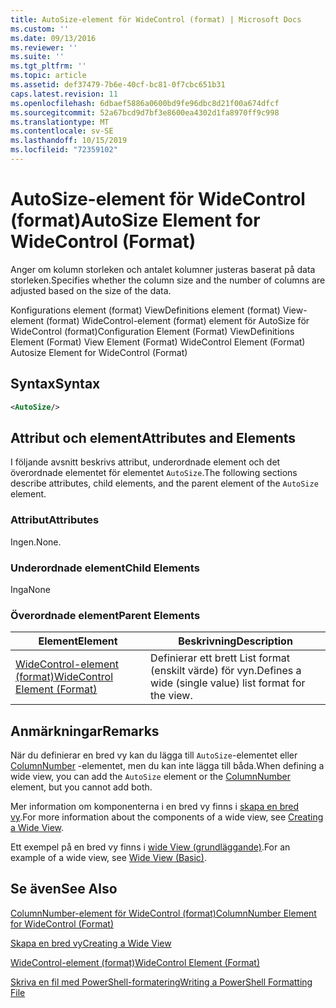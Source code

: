 ```yaml
---
title: AutoSize-element för WideControl (format) | Microsoft Docs
ms.custom: ''
ms.date: 09/13/2016
ms.reviewer: ''
ms.suite: ''
ms.tgt_pltfrm: ''
ms.topic: article
ms.assetid: def37479-7b6e-40cf-bc81-0f7cbc651b31
caps.latest.revision: 11
ms.openlocfilehash: 6dbaef5886a0600bd9fe96dbc8d21f00a674dfcf
ms.sourcegitcommit: 52a67bcd9d7bf3e8600ea4302d1fa8970ff9c998
ms.translationtype: MT
ms.contentlocale: sv-SE
ms.lasthandoff: 10/15/2019
ms.locfileid: "72359102"
---
```

# <a name="autosize-element-for-widecontrol-format"></a><span data-ttu-id="9d7b9-102">AutoSize-element för WideControl (format)</span><span class="sxs-lookup"><span data-stu-id="9d7b9-102">AutoSize Element for WideControl (Format)</span></span>

<span data-ttu-id="9d7b9-103">Anger om kolumn storleken och antalet kolumner justeras baserat på data storleken.</span><span class="sxs-lookup"><span data-stu-id="9d7b9-103">Specifies whether the column size and the number of columns are adjusted based on the size of the data.</span></span>

<span data-ttu-id="9d7b9-104">Konfigurations element (format) ViewDefinitions element (format) View-element (format) WideControl-element (format) element för AutoSize för WideControl (format)</span><span class="sxs-lookup"><span data-stu-id="9d7b9-104">Configuration Element (Format) ViewDefinitions Element (Format) View Element (Format) WideControl Element (Format) Autosize Element for WideControl (Format)</span></span>

## <a name="syntax"></a><span data-ttu-id="9d7b9-105">Syntax</span><span class="sxs-lookup"><span data-stu-id="9d7b9-105">Syntax</span></span>

```xml
<AutoSize/>
```

## <a name="attributes-and-elements"></a><span data-ttu-id="9d7b9-106">Attribut och element</span><span class="sxs-lookup"><span data-stu-id="9d7b9-106">Attributes and Elements</span></span>

<span data-ttu-id="9d7b9-107">I följande avsnitt beskrivs attribut, underordnade element och det överordnade elementet för elementet `AutoSize`.</span><span class="sxs-lookup"><span data-stu-id="9d7b9-107">The following sections describe attributes, child elements, and the parent element of the `AutoSize` element.</span></span>

### <a name="attributes"></a><span data-ttu-id="9d7b9-108">Attribut</span><span class="sxs-lookup"><span data-stu-id="9d7b9-108">Attributes</span></span>

<span data-ttu-id="9d7b9-109">Ingen.</span><span class="sxs-lookup"><span data-stu-id="9d7b9-109">None.</span></span>

### <a name="child-elements"></a><span data-ttu-id="9d7b9-110">Underordnade element</span><span class="sxs-lookup"><span data-stu-id="9d7b9-110">Child Elements</span></span>

<span data-ttu-id="9d7b9-111">Inga</span><span class="sxs-lookup"><span data-stu-id="9d7b9-111">None</span></span>

### <a name="parent-elements"></a><span data-ttu-id="9d7b9-112">Överordnade element</span><span class="sxs-lookup"><span data-stu-id="9d7b9-112">Parent Elements</span></span>

|<span data-ttu-id="9d7b9-113">Element</span><span class="sxs-lookup"><span data-stu-id="9d7b9-113">Element</span></span>|<span data-ttu-id="9d7b9-114">Beskrivning</span><span class="sxs-lookup"><span data-stu-id="9d7b9-114">Description</span></span>|
|-------------|-----------------|
|[<span data-ttu-id="9d7b9-115">WideControl-element (format)</span><span class="sxs-lookup"><span data-stu-id="9d7b9-115">WideControl Element (Format)</span></span>](./widecontrol-element-format.md)|<span data-ttu-id="9d7b9-116">Definierar ett brett List format (enskilt värde) för vyn.</span><span class="sxs-lookup"><span data-stu-id="9d7b9-116">Defines a wide (single value) list format for the view.</span></span>|

## <a name="remarks"></a><span data-ttu-id="9d7b9-117">Anmärkningar</span><span class="sxs-lookup"><span data-stu-id="9d7b9-117">Remarks</span></span>

<span data-ttu-id="9d7b9-118">När du definierar en bred vy kan du lägga till `AutoSize`-elementet eller [ColumnNumber](./columnnumber-element-for-widecontrol-format.md) -elementet, men du kan inte lägga till båda.</span><span class="sxs-lookup"><span data-stu-id="9d7b9-118">When defining a wide view, you can add the `AutoSize` element or the [ColumnNumber](./columnnumber-element-for-widecontrol-format.md) element, but you cannot add both.</span></span>

<span data-ttu-id="9d7b9-119">Mer information om komponenterna i en bred vy finns i [skapa en bred vy](./creating-a-wide-view.md).</span><span class="sxs-lookup"><span data-stu-id="9d7b9-119">For more information about the components of a wide view, see [Creating a Wide View](./creating-a-wide-view.md).</span></span>

<span data-ttu-id="9d7b9-120">Ett exempel på en bred vy finns i [wide View (grundläggande)](./wide-view-basic.md).</span><span class="sxs-lookup"><span data-stu-id="9d7b9-120">For an example of a wide view, see [Wide View (Basic)](./wide-view-basic.md).</span></span>

## <a name="see-also"></a><span data-ttu-id="9d7b9-121">Se även</span><span class="sxs-lookup"><span data-stu-id="9d7b9-121">See Also</span></span>

[<span data-ttu-id="9d7b9-122">ColumnNumber-element för WideControl (format)</span><span class="sxs-lookup"><span data-stu-id="9d7b9-122">ColumnNumber Element for WideControl (Format)</span></span>](./columnnumber-element-for-widecontrol-format.md)

[<span data-ttu-id="9d7b9-123">Skapa en bred vy</span><span class="sxs-lookup"><span data-stu-id="9d7b9-123">Creating a Wide View</span></span>](./creating-a-wide-view.md)

[<span data-ttu-id="9d7b9-124">WideControl-element (format)</span><span class="sxs-lookup"><span data-stu-id="9d7b9-124">WideControl Element (Format)</span></span>](./widecontrol-element-format.md)

[<span data-ttu-id="9d7b9-125">Skriva en fil med PowerShell-formatering</span><span class="sxs-lookup"><span data-stu-id="9d7b9-125">Writing a PowerShell Formatting File</span></span>](./writing-a-powershell-formatting-file.md)

